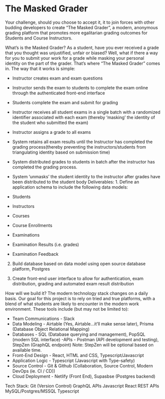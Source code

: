 # The Masked Grader
Your challenge, should you choose to accept it, it to join forces with other budding developers to create “The Masked Grader”, a modern, anonymous grading platform that promotes more egalitarian grading outcomes for Students and Course Instructors.

What’s is the Masked Grader?
As a student, have you ever received a grade that you thought was unjustified, unfair or biased? Well, what if there a way for you to submit your work for a grade while masking your personal identity on the part of the grader. That’s where “The Masked Grader” comes in. The way that it works is simple:

- Instructor creates exam and exam questions
- Instructor sends the exam to students to complete the exam online through the authenticated front-end interface
- Students complete the exam and submit for grading
- Instructor receives all student exams in a single batch with a randomized identifier associated with each exam (thereby ‘masking’ the identity of the student who submitted the exam)
- Instructor assigns a grade to all exams
- System retains all exam results until the Instructor has completed the grading process(thereby preventing the instructors/students from triangulating identity based on submission time)
- System distributed grades to students in batch after the instructor has completed the grading process.
- System ‘unmasks’ the student identity to the instructor after grades have been distributed to the student body
Deliverables: 1. Define an application schema to include the following data models:

- Students
- Instructors
- Courses
- Course Enrollments
- Examinations
- Examination Results (i.e. grades)
- Examination Feedback

2. Build database based on data model using open source database platform, Postgres

3. Create front-end user interface to allow for authentication, exam distribution, grading and automated exam result distribution

How will we build it?
The modern technology stack changes on a daily basis. Our goal for this project is to rely on tried and true platforms, with a blend of what students are likely to encounter in the modern work environment. These tools include (but may not be limited to):

- Team Communications - Slack
- Data Modeling - Airtable (Yes, Airtable…it’ll make sense later), Prisma (Database Object Relational Mapping)
- Databases - SQL (Database querying and management), PopSQL (modern SQL interface)
-APIs - Postman (API development and testing), StepZen (GraphQL endpoint) Note: StepZen will be optional based on available time.
- Front-End Design - React, HTML and CSS, Typescript/Javascript
- Application Logic - Typescript (Javascript with Type-safety)
- Source Control - Git & Github (Collaboration, Source Control, Modern DevOps (ie. CI / CD))
- Cloud Deployment - Netlify (Front End), Supasbse (Postgres backend)

Tech Stack:
    Git (Version Control)
    GraphQL APIs
    Javascript
    React
    REST APIs
    MySQL/Postgres/MSSQL
    Typescript
